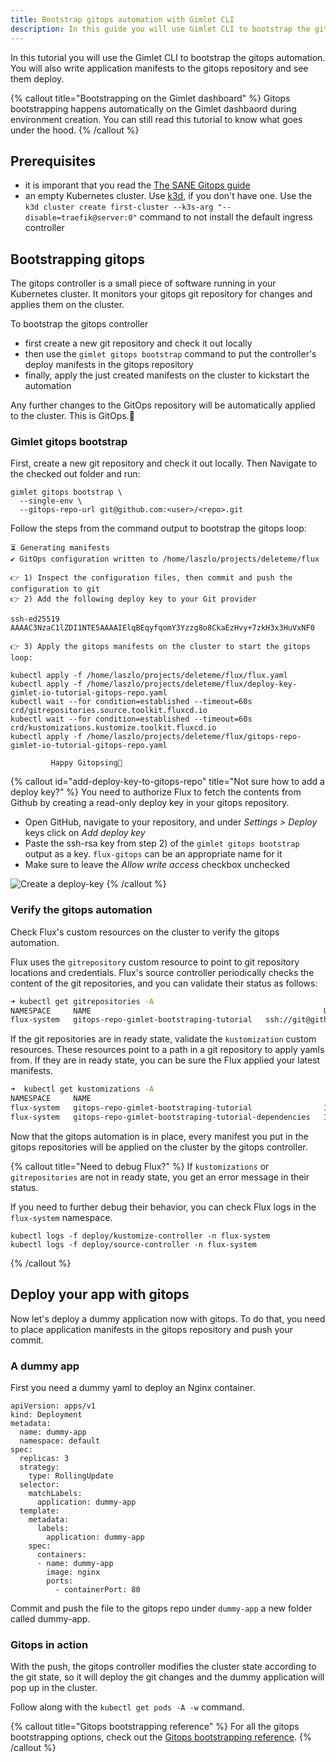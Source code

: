```yaml
---
title: Bootstrap gitops automation with Gimlet CLI
description: In this guide you will use Gimlet CLI to bootstrap the gitops workflow, then write application manifests to the gitops repository and see it deploy.
---
```


In this tutorial you will use the Gimlet CLI to bootstrap the gitops automation. You will also write application manifests to the gitops repository and see them deploy.

{% callout title="Bootstrapping on the Gimlet dashboard" %}
Gitops bootstrapping happens automatically on the Gimlet dashbaord during environment creation. You can still read this tutorial to know what goes under the hood.
{% /callout %}

## Prerequisites

- it is imporant that you read the [The SANE Gitops guide](/concepts/the-sane-gitops-guide)
- an empty Kubernetes cluster. Use [k3d](https://github.com/rancher/k3d#get), if you don't have one. Use the `k3d cluster create first-cluster --k3s-arg "--disable=traefik@server:0"` command to not install the default ingress controller

## Bootstrapping gitops

The gitops controller is a small piece of software running in your Kubernetes cluster. It monitors your gitops git repository for changes and applies them on the cluster.

To bootstrap the gitops controller

- first create a new git repository and check it out locally
- then use the `gimlet gitops bootstrap` command to put the controller's deploy manifests in the gitops repository 
- finally, apply the just created manifests on the cluster to kickstart the automation

Any further changes to the GitOps repository will be automatically applied to the cluster. This is GitOps.🙌

### Gimlet gitops bootstrap

First, create a new git repository and check it out locally. Then Navigate to the checked out folder and run:

```
gimlet gitops bootstrap \
  --single-env \
  --gitops-repo-url git@github.com:<user>/<repo>.git
```

Follow the steps from the command output to bootstrap the gitops loop:

```
⏳ Generating manifests
✔️ GitOps configuration written to /home/laszlo/projects/deleteme/flux

👉 1) Inspect the configuration files, then commit and push the configuration to git
👉 2) Add the following deploy key to your Git provider

ssh-ed25519 AAAAC3NzaC1lZDI1NTE5AAAAIElqBEqyfqomY3Yzzg8o8CkaEzHvy+7zkH3x3HuVxNF0

👉 3) Apply the gitops manifests on the cluster to start the gitops loop:

kubectl apply -f /home/laszlo/projects/deleteme/flux/flux.yaml
kubectl apply -f /home/laszlo/projects/deleteme/flux/deploy-key-gimlet-io-tutorial-gitops-repo.yaml
kubectl wait --for condition=established --timeout=60s crd/gitrepositories.source.toolkit.fluxcd.io
kubectl wait --for condition=established --timeout=60s crd/kustomizations.kustomize.toolkit.fluxcd.io
kubectl apply -f /home/laszlo/projects/deleteme/flux/gitops-repo-gimlet-io-tutorial-gitops-repo.yaml

         Happy Gitopsing🎊
```

{% callout id="add-deploy-key-to-gitops-repo" title="Not sure how to add a deploy key?" %}
You need to authorize Flux to fetch the contents from Github by creating a read-only deploy key in your gitops repository.

- Open GitHub, navigate to your repository, and under *Settings > Deploy* keys click on *Add deploy key*
- Paste the ssh-rsa key from step 2) of the `gimlet gitops bootstrap` output as a key. `flux-gitops` can be an appropriate name for it
- Make sure to leave the *Allow write access* checkbox unchecked

![Create a deploy-key](/deploy-key.png)
{% /callout %}

### Verify the gitops automation

Check Flux's custom resources on the cluster to verify the gitops automation.

Flux uses the `gitrepository` custom resource to point to git repository locations and credentials. Flux's source controller periodically checks the content of the git repositories, and you can validate their status as follows:

```bash
➜ kubectl get gitrepositories -A
NAMESPACE     NAME                                                    URL                                                              AGE    READY   STATUS
flux-system   gitops-repo-gimlet-bootstraping-tutorial   ssh://git@github.com/gimlet/gimlet-bootstraping-tutorial   125m   True    stored artifact for revision 'main/f4a2a676bbcc04f38120b24463ca1c66cc099ab4'

```

If the git repositories are in ready state, validate the `kustomization` custom resources. These resources point to a path in a git repository to apply yamls from. If they are in ready state, you can be sure the Flux applied your latest manifests.

```bash
➜  kubectl get kustomizations -A 
NAMESPACE     NAME                                                                 AGE    READY   STATUS
flux-system   gitops-repo-gimlet-bootstraping-tutorial                127m   True    Applied revision: main/f4a2a676bbcc04f38120b24463ca1c66cc099ab4
flux-system   gitops-repo-gimlet-bootstraping-tutorial-dependencies   127m   True    Applied revision: main/f4a2a676bbcc04f38120b24463ca1c66cc099ab4
```

Now that the gitops automation is in place, every manifest you put in the gitops repositories will be applied on the cluster by the gitops controller.

{% callout title="Need to debug Flux?" %}
If `kustomizations` or `gitrepositories` are not in ready state, you get an error message in their status.

If you need to further debug their behavior, you can check Flux logs in the `flux-system` namespace.

```
kubectl logs -f deploy/kustomize-controller -n flux-system
kubectl logs -f deploy/source-controller -n flux-system
```
{% /callout %}

## Deploy your app with gitops

Now let's deploy a dummy application now with gitops. To do that, you need to place application manifests in the gitops repository and push your commit.

### A dummy app

First you need a dummy yaml to deploy an Nginx container. 

```
apiVersion: apps/v1
kind: Deployment
metadata:
  name: dummy-app
  namespace: default
spec:
  replicas: 3
  strategy:
    type: RollingUpdate
  selector:
    matchLabels:
      application: dummy-app
  template:
    metadata:
      labels:
        application: dummy-app
    spec:
      containers:
      - name: dummy-app
        image: nginx
        ports:
          - containerPort: 80
```

Commit and push the file to the gitops repo under `dummy-app` a new folder called dummy-app.

### Gitops in action

With the push, the gitops controller modifies the cluster state according to the git state, so it will deploy the git changes and the dummy application will pop up in the cluster.

Follow along with the `kubectl get pods -A -w` command.

{% callout title="Gitops bootstrapping reference" %}
For all the gitops bootstrapping options, check out the [Gitops bootstrapping reference](/docs/gitops-bootstrapping-reference).
{% /callout %}

